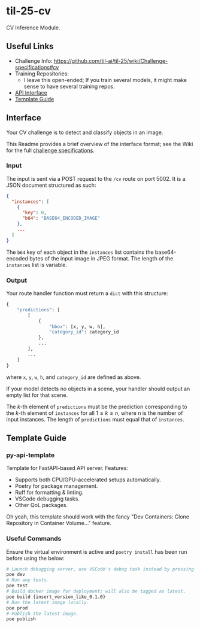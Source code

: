 # til-25-cv

CV Inference Module.

## Useful Links

- Challenge Info: <https://github.com/til-ai/til-25/wiki/Challenge-specifications#cv>
- Training Repositories:
  - I leave this open-ended; If you train several models, it might make sense to have several training repos.
- [API Interface](#interface)
- [Template Guide](#template-guide)

## Interface

Your CV challenge is to detect and classify objects in an image.

This Readme provides a brief overview of the interface format; see the Wiki for the full [challenge specifications](https://github.com/til-ai/til-25/wiki/Challenge-specifications).

### Input

The input is sent via a POST request to the `/cv` route on port 5002. It is a JSON document structured as such:

```JSON
{
  "instances": [
    {
      "key": 0,
      "b64": "BASE64_ENCODED_IMAGE"
    },
    ...
  ]
}
```

The `b64` key of each object in the `instances` list contains the base64-encoded bytes of the input image in JPEG format. The length of the `instances` list is variable.

### Output

Your route handler function must return a `dict` with this structure:

```Python
{
    "predictions": [
        [
            {
                "bbox": [x, y, w, h],
                "category_id": category_id
            },
            ...
        ],
        ...
    ]
}
```

where `x`, `y`, `w`, `h`, and `category_id` are defined as above.

If your model detects no objects in a scene, your handler should output an empty list for that scene.

The $k$-th element of `predictions` must be the prediction corresponding to the $k$-th element of `instances` for all $1 \le k \le n$, where n is the number of input instances. The length of `predictions` must equal that of `instances`.

## Template Guide

### py-api-template

Template for FastAPI-based API server. Features:

- Supports both CPU/GPU-accelerated setups automatically.
- Poetry for package management.
- Ruff for formatting & linting.
- VSCode debugging tasks.
- Other QoL packages.

Oh yeah, this template should work with the fancy "Dev Containers: Clone Repository
in Container Volume..." feature.

### Useful Commands

Ensure the virtual environment is active and `poetry install` has been run before using the below:

```sh
# Launch debugging server, use VSCode's debug task instead by pressing F5.
poe dev
# Run any tests.
poe test
# Build docker image for deployment; will also be tagged as latest.
poe build {insert_version_like_0.1.0}
# Run the latest image locally.
poe prod
# Publish the latest image.
poe publish
```
